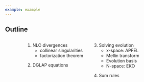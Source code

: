 ```yaml
---
example: example
---
```


## Outline

<div style="display: flex; margin: auto; width: max-content;">
    <div>
    <ol>
      <li style="margin: 1em;">NLO divergences
        <ul>
          <li>collinear singularities</li>
          <li>factorization theorem</li>
        </ul>
      </li>
      <li style="margin: 1em;">DGLAP equations
      </li>
    </ol>
    </div>
    <div>
    <ol start="3">
      <li style="margin: 1em;">Solving evolution
        <ul>
          <li>x-space: APFEL</li>
          <li>Mellin transform</li>
          <li>Evolution basis</li>
          <li>N-space: EKO</li>
        </ul>
      </li>
      <li style="margin: 1em;">Sum rules</li>
    </ol>
    </div>
  </div>
